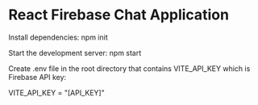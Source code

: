 # React Firebase Chat Application

Install dependencies:
  npm init

Start the development server:
  npm start

Create .env file in the root directory that contains VITE_API_KEY which is Firebase API key:

  VITE_API_KEY = "[API_KEY]"
